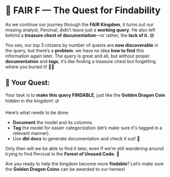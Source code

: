 # 🏰 FAIR F — The Quest for Findability

As we continue our journey through the **FAIR Kingdom**, it turns out our missing analyst, Percival, didn’t leave just a **working query**. He also left behind a **treasure chest of documentation**—or rather, the **lack of it**. 😅

You see, our top 3 citizens by number of quests are **now discoverable** in the query, but there’s a **problem**: we have no idea **how to find** this information again later. The query is great and all, but without proper **documentation** and **tags**, it’s like finding a treasure chest but forgetting where you buried it! 🏴‍☠️

## 🎯 Your Quest:

Your task is to **make this query FINDABLE**, just like the **Golden Dragon Coin** hidden in the kingdom! 🪙

Here’s what needs to be done:

- **Document** the model and its columns.
- **Tag** the model for easier categorization (let’s make sure it's tagged in a relevant manner).
- Use **dbt docs** to generate documentation and check it out! 📜

Only then will we be able to find it later, even if we’re still wandering around trying to find Percival in the **Forest of Unused Code**. 🌲

Are you ready to help the kingdom become more **findable**? Let’s make sure the **Golden Dragon Coins** can be awarded to our heroes!
